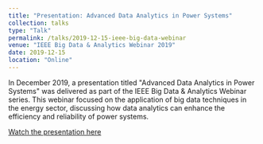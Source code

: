 ```yaml
---
title: "Presentation: Advanced Data Analytics in Power Systems"
collection: talks
type: "Talk"
permalink: /talks/2019-12-15-ieee-big-data-webinar
venue: "IEEE Big Data & Analytics Webinar 2019"
date: 2019-12-15
location: "Online"
---
```

In December 2019, a presentation titled "Advanced Data Analytics in Power Systems" was delivered as part of the IEEE Big Data & Analytics Webinar series. This webinar focused on the application of big data techniques in the energy sector, discussing how data analytics can enhance the efficiency and reliability of power systems.

[Watch the presentation here](https://www.youtube.com/watch?v=X8VBSoOE5is)

